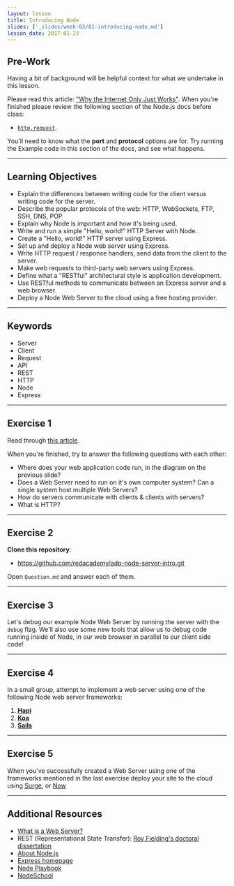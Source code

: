 ```yaml
---
layout: lesson
title: Introducing Node
slides: ['_slides/week-03/01-introducing-node.md']
lesson_date: 2017-01-23
---
```


## Pre-Work

Having a bit of background will be helpful context for what we undertake in this lesson.

Please read this article: ["Why the Internet Only Just Works"](http://fermatslibrary.com/s/why-the-internet-only-just-works).
When you're finished please review the following section of the Node.js docs before class:

- [`http.request`](https://nodejs.org/dist/latest-v6.x/docs/api/http.html#http_http_request_options_callback).

You'll need to know what the **port** and **protocol** options are for. Try running the Example code in this section of the docs, and see what happens.

---

## Learning Objectives

- Explain the differences between writing code for the client versus writing code for the server.
- Describe the popular protocols of the web: HTTP, WebSockets, FTP, SSH, DNS, POP
- Explain why Node is important and how it's being used.
- Write and run a simple "Hello, world!" HTTP Server with Node.
- Create a "Hello, world!" HTTP server using Express.
- Set up and deploy a Node web server using Express.
- Write HTTP request / response handlers, send data from the client to the server.
- Make web requests to third-party web servers using Express.
- Define what a "RESTful" architectural style is application development.
- Use RESTful methods to communicate between an Express server and a web browser.
- Deploy a Node Web Server to the cloud using a free hosting provider.

---

## Keywords

- Server
- Client
- Request
- API
- REST
- HTTP
- Node
- Express

---

## Exercise 1

Read through [this article](https://webhostinggeeks.com/blog/what-are-web-servers-and-why-are-they-needed/).

When you're finished, try to answer the following questions with each other:

- Where does your web application code run, in the diagram on the previous slide?
- Does a Web Server need to run on it's own computer system? Can a single system
host multiple Web Servers?
- How do servers communicate with clients & clients with servers?
- What is HTTP?

---

## Exercise 2

**Clone this repository**:

- https://github.com/redacademy/adp-node-server-intro.git

Open `Question.md` and answer each of them.

---

## Exercise 3

Let's debug our example Node Web Server by running the server with the `debug` flag.
We'll also use some new tools that allow us to debug code running inside of Node,
in our web browser in parallel to our client side code!

---

## Exercise 4

In a small group, attempt to implement a web server using one of the following Node web server frameworks:

1. [**Hapi**](http://hapijs.com/)
2. [**Koa**](http://koajs.com/)
3. [**Sails**](http://sailsjs.org/)

---

## Exercise 5

When you've successfully created a Web Server using one of the frameworks mentioned in the last exercise
deploy your site to the cloud using [Surge](http://surge.sh/), or [Now](https://zeit.co/now)

---

## Additional Resources

- [What is a Web Server?](https://developer.mozilla.org/en-US/Learn/Common_questions/What_is_a_web_server) <br/>
- REST (Representational State Transfer): [Roy Fielding's doctoral dissertation](http://www.ics.uci.edu/~fielding/pubs/dissertation/top.htm)
- [About Node.js](https://nodejs.org/en/about/)
- [Express homepage](https://expressjs.com/)
- [Node Playbook](https://github.com/HiFaraz/node-playbook/blob/master/README.md)
- [NodeSchool](http://nodeschool.io/)
